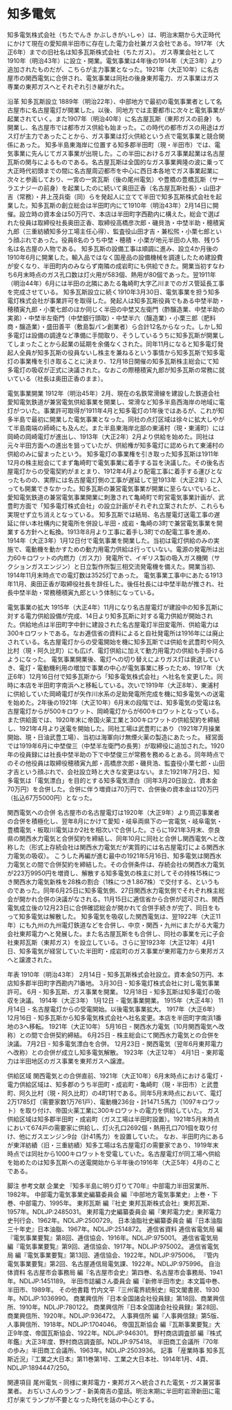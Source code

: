 # 知多電気

知多電気株式会社（ちたでんき かぶしきがいしゃ）は、明治末期から大正時代にかけて現在の愛知県半田市に存在した電力会社兼ガス会社である。1917年（大正6年）までの旧社名は知多瓦斯株式会社（ちたガス）。
ガス専業会社として1910年（明治43年）に設立・開業。電気事業は4年後の1914年（大正3年）より追加されたものだが、こちらが主力事業となった。1921年（大正10年）に名古屋市の関西電気に合併され、電気事業は同社の後身東邦電力、ガス事業はガス専業の東邦ガスへとそれぞれ引き継がれた。

沿革
知多瓦斯設立
1889年（明治22年）、中部地方で最初の電気事業者として名古屋市に名古屋電灯が開業した。以後、同地方では主要都市に次々と電気事業が起業されていく。また1907年（明治40年）に名古屋瓦斯（東邦ガスの前身）も開業し、名古屋市では都市ガス供給も始まった。この時代の都市ガスの用途はガス灯が主力であったことから、ガス事業は灯火供給という点で電気事業と競合関係にあった。
知多半島東海岸に位置する知多郡半田町（現・半田市）では、電気事業に先んじてガス事業が出現した。この半田におけるガス事業起業は名古屋瓦斯の関与によるものである。名古屋瓦斯は全国的なガス事業興隆の波に乗って大正時代初頭までの間に名古屋周辺都市を中心に西日本各地でガス事業起業に次々と参画しており、一宮の一宮瓦斯（後の尾州電気）や豊橋の豊橋瓦斯（サーラエナジーの前身）を起業したのに続いて奥田正香（名古屋瓦斯社長）・山田才吉（常務）・井上茂兵衛（同）らを発起人に立てて半田で知多瓦斯株式会社を起業した。知多瓦斯の創立総会は半田町内にて1910年（明治43年）2月14日に開催。設立時の資本金は50万円で、本店は半田町字西勘内に構えた。総会で選ばれた役員は取締役社長奥田正香、取締役高橋彦次郎・磯貝浩・中埜半助・穂積寅九郎（三重紡績知多分工場主任心得）、監査役山田才吉・兼松煕・小栗七郎という顔ぶれであった。役員8名のうち中埜・穂積・小栗が地元半田の人物、残り5名は名古屋の人物である。
知多瓦斯の設備工事は順調に進み、設立4か月後の1910年6月に開業した。輸入品ではなく国産品の設備機械を調達したため建設費が安くなり、半田町内のみならず南隣の成岩町にも供給できた。開業当初すなわち6月末時点のガス孔口数は灯火用が583個、熱用が80個であった。翌1911年（明治44年）6月には半田の北隣にあたる亀崎町大字乙川までのガス管延長工事を完成させている。
知多瓦斯設立に続く1910年3月30日、電気事業を担う知多電灯株式会社が事業許可を取得した。発起人は知多瓦斯役員でもある中埜半助・穂積寅九郎・小栗七郎のほか同じく半田の中埜又左衛門（酢醸造業、中埜半助の実弟）・中埜半左衛門（中埜銀行頭取）・中埜半六（醸造業）・小栗三郎（肥料商・醸造業）・盛田善平（敷島製パン創業者）ら合計12名からなった。しかし知多電灯は設備の調達など準備に手間取り、そうしているうちに知多瓦斯が開業してしまったことから起業の延期を余儀なくされた。同年11月になると知多電灯発起人全員が知多瓦斯の役員ないし株主を兼ねるという事情から知多瓦斯で知多電灯の事業権を引き取ることに決まり、12月18日開催の知多瓦斯株主総会にて知多電灯の吸収が正式に決議された。なおこの際穂積寅九郎が知多瓦斯の常務に就いている（社長は奥田正香のまま）。

電気事業開業
1912年（明治45年）2月、現在の名鉄常滑線を建設した鉄道会社愛知電気鉄道が兼営電気供給事業を開業し、常滑など知多半島西海岸の地域に電灯がついた。事業許可取得が1911年4月と知多電灯の1年後ではあるが、これが知多半島で最初に開業した電気事業となった。同社の点灯区域は徐々に拡大しやがて半島南端の師崎にも及んだ。また半島東海岸北部の東浦村（現・東浦町）には岡崎の岡崎電灯が進出し、1913年（大正2年）2月より供給を始めた。同社は元々半田方面への進出を狙っていたが、供給権が知多電灯に認められて東浦村の供給のみに留まったという。
知多電灯の事業権を引き取った知多瓦斯は1911年12月の株主総会にてまず亀崎町で電気事業に着手する旨を決議した。その後名古屋電灯からの受電契約がまとまり、1912年4月より配電工事に着手する運びとなったものの、実際には名古屋電灯側の工事が遅延して翌1913年（大正2年）に入っても開業できなかった。知多瓦斯の兼営電気事業が開業に至らないでいると、愛知電気鉄道の兼営電気事業開業に刺激されて亀崎町で町営電気事業計画が、武豊町方面で「知多電灯株式会社」の設立計画がそれぞれ立案されたが、これらも実現せず立ち消えとなっている。
知多瓦斯では結局、名古屋電灯送電工事の遅延に伴い本社構内に発電所を併設し半田・成岩・亀崎の3町で兼営電気事業を開業する方針へと転換。1913年8月より工事に着手し3町での配電工事を進め、1914年（大正3年）1月12日付で電気事業を開業した。当初は電灯供給のみの実施で、電動機を動かすための動力用電力供給は行っていない。電源の発電所は出力60キロワットの内燃力（ガス力）発電所で、イギリス製の吸入ガス機関（サクションガスエンジン）と日立製作所製三相交流発電機を備えた。開業当初、1914年11月末時点での電灯数は3525灯であった。
電気事業工事中にあたる1913年11月、奥田正香が取締役社長を辞任した。後任社長には中埜半助が推され、社長中埜半助・常務穂積寅九郎という体制になっている。

電気事業の拡大
1915年（大正4年）11月になり名古屋電灯が建設中の知多瓦斯に対する電力供給設備が完成、14日より知多瓦斯に対する電力供給が開始された。供給地点は半田町字中針に建設された名古屋電灯半田変電所、供給電力は300キロワットである。なお逓信省の資料によると自社発電所は1916年には廃止されている。名古屋電灯からの受電開始を機に知多瓦斯では供給を武豊町や阿久比村（現・阿久比町）にも広げ、電灯供給に加えて動力用電力の供給も手掛けるようになった。
電気事業開業後、電灯への切り替えによりガス灯は衰退していき、電灯・電動機利用の増加で事業の中心が電気事業に移ったため、1917年（大正6年）12月16日付で知多瓦斯から「知多電気株式会社」へ社名を変更した。同時に本店を半田町字南浜へと移転している。次いで1919年（大正8年）、東浦村に供給していた岡崎電灯が矢作川水系の足助発電所完成を機に知多電気への送電を始めた。2年後の1921年（大正10年）6月末の段階では、知多電気の受電は名古屋電灯からが500キロワット、岡崎電灯からが600キロワットとなっている。また供給面では、1920年末に帝国火薬工業と300キロワットの供給契約を締結し、1921年4月より送電を開始した。同社工場は武豊町にあり（1921年7月操業開始、現・日油武豊工場）、当初は海軍向け無煙火薬の製造にあたった。
経営面では1919年6月に中埜俊三（中埜半左衛門の長男）が取締役に追加された。1920年の役員録には社長中埜半助の下で中埜俊三が常務を務めるとある。同年時点でのその他役員は取締役穂積寅九郎・高橋彦次郎・磯貝浩、監査役小栗七郎・山田才吉という顔ぶれで、会社設立時と大きな変更はない。また1921年7月2日、知多電気は「電気漂白」を目的とする知多電気漂白（同年3月20日設立、資本金70万円）を合併した。合併に伴う増資は70万円で、合併後の資本金は120万円（払込67万5000円）となった。

関西電気への合併
名古屋市の名古屋電灯は1920年（大正9年）より周辺事業者の合併を積極化し、翌年8月にかけて愛知・岐阜両県下の一宮電気・岐阜電気・豊橋電気・板取川電気ほか2社を相次いで合併した。さらに1921年3月末、奈良県の関西水力電気と合併契約を締結し、同年10月に同社と合併し関西電気へと改称した（形式上存続会社は関西水力電気だが実質的には名古屋電灯による関西水力電気の吸収）。
こうした再編が進む最中の1921年5月16日、知多電気は関西水力電気との間で合併契約を締結した。その合併条件は、存続会社の関西水力電気が223万9950円を増資し、解散する知多電気の株主に対してその持株15株につき関西水力電気新株を28株の割合（1株につき1.867株）で交付する、というものであった。同年6月25日に知多電気側、27日関西水力電気側でそれぞれ株主総会が開かれ合併の決議がなされる。11月15日に逓信省から合併が認可され、関西電気成立後の12月23日に合併確認総会が開かれて合併手続きが完了、同日をもって知多電気は解散した。
知多電気を吸収した関西電気は、翌1922年（大正11年）にも九州の九州電灯鉄道などを合併し、中京・関西・九州にまたがる大電力会社東邦電力へと発展した。また名古屋瓦斯をも合併し、同社の事業を元に子会社東邦瓦斯（東邦ガス）を設立している。さらに翌1923年（大正12年）4月1日、知多電気が経営していた半田町・成岩町のガス事業が東邦電力から東邦ガスへと譲渡された。

年表
1910年（明治43年）
2月14日 - 知多瓦斯株式会社設立。資本金50万円、本店知多郡半田町字西勘内71番地。
3月30日 - 知多電灯株式会社に対し電気事業許可。
6月 - 知多瓦斯、ガス事業を開業。
12月18日 - 知多瓦斯は知多電灯の吸収を決議。
1914年（大正3年）
1月12日 - 電気事業開業。
1915年（大正4年）
11月14日 - 名古屋電灯からの受電開始。以後電気事業拡大。
1917年（大正6年）
12月16日 - 知多瓦斯から知多電気株式会社へ社名変更。本店を半田町字南浜1番地の3へ移転。
1921年（大正10年）
5月16日 - 関西水力電気（10月関西電気へ改称）との間で合併契約締結。
6月25日 - 株主総会にて関西水力電気との合併を決議。
7月2日 - 知多電気漂白を合併。
12月23日 - 関西電気（翌年6月東邦電力へ改称）との合併が成立し知多電気解散。
1923年（大正12年）
4月1日 - 東邦電力は半田地区のガス事業を東邦ガスへ譲渡。

供給区域
関西電気との合併直前、1921年（大正10年）6月末時点における電灯・電力供給区域は、知多郡のうち半田町・成岩町・亀崎町（現・半田市）と武豊町、阿久比村（現・阿久比町）の4町1村である。同年5月末時点において、電灯2万1785灯（需要家数1万761戸）、電動機236台・計1471.5馬力（1097キロワット）を取り付け、帝国火薬工業に300キロワットの電力を供給していた。
ガス供給区域は知多郡半田町・成岩町（ガス工場は半田町設置）。1921年5月末時点において674戸の需要家に供給し、灯火孔口2692個・熱用孔口701個を取り付け、他にガスエンジン9台（計41馬力）を設置していた。
なお、半田町内にあるが東洋紡績（旧・三重紡績）知多工場は名古屋電灯の需要家であり、1919年末時点では同社から1000キロワットを受電していた。名古屋電灯が同工場へ供給を始めたのは知多瓦斯への送電開始から半年後の1916年（大正5年）4月のことである。

脚注
参考文献
企業史
『知多半島に明り灯りて70年』中部電力半田営業所、1982年。 
中部電力電気事業史編纂委員会 編『中部地方電気事業史』上巻・下巻、中部電力、1995年。 
東邦瓦斯 編『社史 東邦瓦斯株式会社』東邦瓦斯、1957年。NDLJP:2485031。 
東邦電力史編纂委員会 編『東邦電力史』東邦電力史刊行会、1962年。NDLJP:2500729。 
日本油脂社史編纂委員会 編『日本油脂三十年史』日本油脂、1967年。NDLJP:2514872。 
逓信省資料
逓信省電気局 編『電気事業要覧』第8回、逓信協会、1916年。NDLJP:975001。 
逓信省電気局 編『電気事業要覧』第9回、逓信協会、1917年。NDLJP:975002。 
逓信省電気局 編『電気事業要覧』第13回、逓信協会、1922年。NDLJP:975006。 
『管内電気事業要覧』第2回、名古屋逓信局電気課、1922年。NDLJP:975996。 
自治体資料
名古屋市会事務局 編『名古屋市会史』第四巻、名古屋市会事務局、1941年。NDLJP:1451189。 
半田市誌編さん委員会 編『新修半田市史』本文篇中巻、半田市、1989年。 
その他書籍
竹内文平『三州電界統制史』昭文閣書房、1930年。NDLJP:1036990。 
商業興信所『日本全国諸会社役員録』第18回、商業興信所、1910年。NDLJP:780122。 
商業興信所『日本全国諸会社役員録』第28回、商業興信所、1920年。NDLJP:936472。 
人事興信所 編『人事興信録』第5版、人事興信所、1918年。NDLJP:1704046。 
帝国瓦斯協会 編『瓦斯事業要覧』大正9年度、帝国瓦斯協会、1922年。NDLJP:946301。 
野村商店調査部 編『株式年鑑』大正3年度、野村商店調査部。NDLJP:975418。 
半田商工会議所『70年の歩み』半田商工会議所、1963年。NDLJP:2503936。 
記事
「産業時事 知多瓦斯近況」『工業之大日本』第11巻第1号、工業之大日本社、1914年1月、4頁、NDLJP:1894447/250。

関連項目
尾州電気 - 同様に東邦電力・東邦ガスへ統合された電気・ガス兼営事業者。
おぢいさんのランプ - 新美南吉の童話。明治末期に半田町岩滑新田に電灯が来てランプが不要となった時代を話の中心とする。